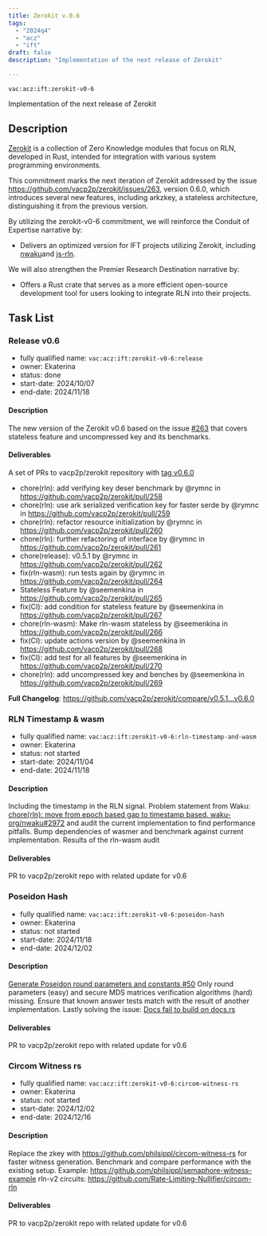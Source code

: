 ```yaml
---
title: Zerokit v.0.6
tags:
  - "2024q4"
  - "acz"
  - "ift"
draft: false
description: "Implementation of the next release of Zerokit"

---
```


`vac:acz:ift:zerokit-v0-6`

Implementation of the next release of Zerokit 
## Description

[Zerokit](https://github.com/vacp2p/zerokit) is a collection of Zero Knowledge modules that focus on RLN, 
developed in Rust, intended for integration with various system programming environments.

This commitment marks the next iteration of Zerokit addressed by the issue https://github.com/vacp2p/zerokit/issues/263, 
version 0.6.0, which introduces several new features, including arkzkey, a stateless architecture, 
distinguishing it from the previous version.

By utilizing the zerokit-v0-6 commitment, we will reinforce the Conduit of Expertise narrative by:
* Delivers an optimized version for IFT projects utilizing Zerokit, 
including [nwaku](https://github.com/waku-org/nwaku)and [js-rln](https://github.com/waku-org/js-rln).

We will also strengthen the Premier Research Destination narrative by:
* Offers a Rust crate that serves as a more efficient open-source development tool 
for users looking to integrate RLN into their projects. 


## Task List

### Release v0.6

* fully qualified name: `vac:acz:ift:zerokit-v0-6:release`
* owner: Ekaterina
* status: done
* start-date: 2024/10/07
* end-date: 2024/11/18

#### Description

The new version of the Zerokit v0.6 based on the issue [#263](https://github.com/vacp2p/zerokit/issues/263)
that covers stateless feature and uncompressed key and its benchmarks. 

#### Deliverables
A set of PRs to vacp2p/zerokit repository with [tag v0.6.0](https://github.com/vacp2p/zerokit/releases/tag/v0.6.0) 

* chore(rln): add verifying key deser benchmark by @rymnc in https://github.com/vacp2p/zerokit/pull/258
* chore(rln): use ark serialized verification key for faster serde by @rymnc in https://github.com/vacp2p/zerokit/pull/259
* chore(rln): refactor resource initialization by @rymnc in https://github.com/vacp2p/zerokit/pull/260
* chore(rln): further refactoring of interface by @rymnc in https://github.com/vacp2p/zerokit/pull/261
* chore(release): v0.5.1 by @rymnc in https://github.com/vacp2p/zerokit/pull/262
* fix(rln-wasm): run tests again by @rymnc in https://github.com/vacp2p/zerokit/pull/264
* Stateless Feature by @seemenkina in https://github.com/vacp2p/zerokit/pull/265
* fix(CI): add condition for stateless feature by @seemenkina in https://github.com/vacp2p/zerokit/pull/267
* chore(rln-wasm): Make rln-wasm stateless by @seemenkina in https://github.com/vacp2p/zerokit/pull/266
* fix(CI): update actions version by @seemenkina in https://github.com/vacp2p/zerokit/pull/268
* fix(CI): add test for all features by @seemenkina in https://github.com/vacp2p/zerokit/pull/270
* chore(rln): add uncompressed key and benches by @seemenkina in https://github.com/vacp2p/zerokit/pull/269


**Full Changelog**: https://github.com/vacp2p/zerokit/compare/v0.5.1...v0.6.0


### RLN Timestamp & wasm 

* fully qualified name: `vac:acz:ift:zerokit-v0-6:rln-timestamp-and-wasm`
* owner: Ekaterina
* status: not started 
* start-date: 2024/11/04
* end-date: 2024/11/18

#### Description

Including the timestamp in the RLN signal. 
Problem statement from Waku: [chore(rln): move from epoch based gap to timestamp based. waku-org/nwaku#2972](https://github.com/waku-org/nwaku/issues/2972) and 
audit the current implementation to find performance pitfalls. 
Bump dependencies of wasmer and benchmark against current implementation.
Results of the rln-wasm audit

#### Deliverables

PR to vacp2p/zerokit repo with related update for v0.6

### Poseidon Hash

* fully qualified name: `vac:acz:ift:zerokit-v0-6:poseidon-hash`
* owner: Ekaterina
* status: not started 
* start-date: 2024/11/18
* end-date: 2024/12/02

#### Description

[Generate Poseidon round parameters and constants #50](https://github.com/vacp2p/zerokit/issues/50)
Only round parameters (easy) and 
secure MDS matrices verification algorithms (hard) missing.
Ensure that known answer tests match with the result of another implementation.
Lastly solving the issue: [Docs fail to build on docs.rs](https://github.com/vacp2p/zerokit/issues/256) 

#### Deliverables

PR to vacp2p/zerokit repo with related update for v0.6

### Circom Witness rs

* fully qualified name: `vac:acz:ift:zerokit-v0-6:circom-witness-rs`
* owner: Ekaterina
* status: not started 
* start-date: 2024/12/02
* end-date: 2024/12/16

#### Description

Replace the zkey with https://github.com/philsippl/circom-witness-rs for faster witness generation. Benchmark and compare performance with the existing setup. 
Example: https://github.com/philsippl/semaphore-witness-example
rln-v2 circuits: https://github.com/Rate-Limiting-Nullifier/circom-rln

#### Deliverables

PR to vacp2p/zerokit repo with related update for v0.6


